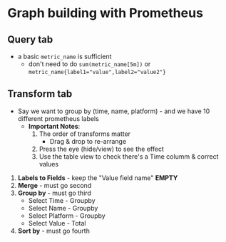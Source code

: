 # Graph building with Prometheus

## Query tab
* a basic `metric_name` is sufficient 
  * don't need to do `sum(metric_name[5m])` or `metric_name{label1="value",label2="value2"}`

## Transform tab
* Say we want to group by (time, name, platform) - and we have 10 different prometheus labels
    * **Important Notes**:
        1. The order of transforms matter
            * Drag & drop to re-arrange
        2. Press the eye (hide/view) to see the effect
        3. Use the table view to check there's a Time columm & correct values

1. **Labels to Fields** - keep the "Value field name" __EMPTY__
2. **Merge** - must go second
3. **Group by** - must go third
    * Select Time - Groupby
    * Select Name - Groupby
    * Select Platform - Groupby
    * Select Value - Total
4. **Sort by** - must go fourth
